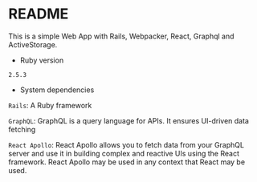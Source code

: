 # README

This is a simple Web App with Rails, Webpacker, React, Graphql and ActiveStorage.

* Ruby version

`2.5.3`

* System dependencies

`Rails`: A Ruby framework

`GraphQL`: GraphQL is a query language for APIs. It ensures UI-driven data fetching

`React Apollo`: React Apollo allows you to fetch data from your GraphQL server and use it in building complex and reactive UIs using the React framework. React Apollo may be used in any context that React may be used.
